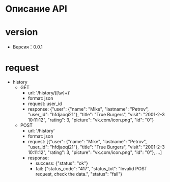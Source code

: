 Описание API
=============

# version
 - Версия：0.0.1

# request
- history
    - GET
        - url: '/history/([\w]+)'
        - format: json
        - request: user_id
        - response: {"user": {"name": "Mike", "lastname": "Petrov", "user_id": "hfdjaoqi21"}, "title": "True Burgers", "visit": "2001-2-3 10:11:12", "rating": 3, "picture": "vk.com/icon.png", "id": "0"}
    - POST
        - url: '/history'
        - format: json
        - request: [{"user": {"name": "Mike", "lastname": "Petrov", "user_id": "hfdjaoqi21"}, "title": "True Burgers", "visit": "2001-2-3 10:11:12", "rating": 3, "picture": "vk.com/icon.png", "id": "0"}, ...]
        - response:
            - success: {"status": "ok"}
            - fail: {"status_code": "417", "status_txt": "Invalid POST request, check the data.", "status": "fail"}

